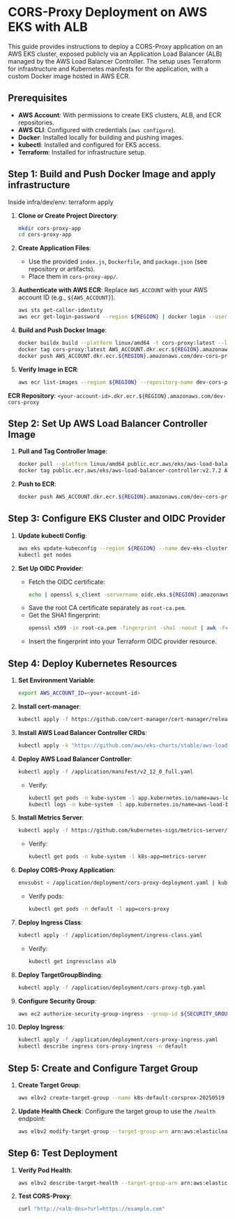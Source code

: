 # CORS-Proxy Deployment on AWS EKS with ALB

This guide provides instructions to deploy a CORS-Proxy application on an AWS EKS cluster, exposed publicly via an Application Load Balancer (ALB) managed by the AWS Load Balancer Controller. The setup uses Terraform for infrastructure and Kubernetes manifests for the application, with a custom Docker image hosted in AWS ECR.

## Prerequisites

- **AWS Account**: With permissions to create EKS clusters, ALB, and ECR repositories.
- **AWS CLI**: Configured with credentials (`aws configure`).
- **Docker**: Installed locally for building and pushing images.
- **kubectl**: Installed and configured for EKS access.
- **Terraform**: Installed for infrastructure setup.

## Step 1: Build and Push Docker Image and apply infrastructure

Inside infra/dev/env:
 terraform apply

1. **Clone or Create Project Directory**:
   ```bash
   mkdir cors-proxy-app
   cd cors-proxy-app
   ```

2. **Create Application Files**:
   - Use the provided `index.js`, `Dockerfile`, and `package.json` (see repository or artifacts).
   - Place them in `cors-proxy-app/`.

3. **Authenticate with AWS ECR**:
   Replace `AWS_ACCOUNT` with your AWS account ID (e.g., `${AWS_ACCOUNT}`).
   ```bash
   aws sts get-caller-identity
   aws ecr get-login-password --region ${REGION} | docker login --username AWS --password-stdin AWS_ACCOUNT.dkr.ecr.${REGION}.amazonaws.com
   ```

4. **Build and Push Docker Image**:
   ```bash
   docker buildx build --platform linux/amd64 -t cors-proxy:latest --load .
   docker tag cors-proxy:latest AWS_ACCOUNT.dkr.ecr.${REGION}.amazonaws.com/dev-cors-proxy:v2
   docker push AWS_ACCOUNT.dkr.ecr.${REGION}.amazonaws.com/dev-cors-proxy:v2
   ```

5. **Verify Image in ECR**:
   ```bash
   aws ecr list-images --region ${REGION} --repository-name dev-cors-proxy
   ```

**ECR Repository**: `<your-account-id>.dkr.ecr.${REGION}.amazonaws.com/dev-cors-proxy`

## Step 2: Set Up AWS Load Balancer Controller Image

1. **Pull and Tag Controller Image**:
   ```bash
   docker pull --platform linux/amd64 public.ecr.aws/eks/aws-load-balancer-controller:v2.7.2
   docker tag public.ecr.aws/eks/aws-load-balancer-controller:v2.7.2 AWS_ACCOUNT.dkr.ecr.${REGION}.amazonaws.com/dev-cors-proxy:aws-load-balancer-controller-v2.7.2
   ```

2. **Push to ECR**:
   ```bash
   docker push AWS_ACCOUNT.dkr.ecr.${REGION}.amazonaws.com/dev-cors-proxy:aws-load-balancer-controller-v2.7.2
   ```

## Step 3: Configure EKS Cluster and OIDC Provider

1. **Update kubectl Config**:
   ```bash
   aws eks update-kubeconfig --region ${REGION} --name dev-eks-cluster
   kubectl get nodes
   ```

2. **Set Up OIDC Provider**:
   - Fetch the OIDC certificate:
     ```bash
     echo | openssl s_client -servername oidc.eks.${REGION}.amazonaws.com -showcerts -connect oidc.eks.${REGION}.amazonaws.com:443 2>/dev/null | awk '/-----BEGIN CERTIFICATE-----/,/-----END CERTIFICATE-----/' > eks-oidc-cert.pem
     ```
   - Save the root CA certificate separately as `root-ca.pem`.
   - Get the SHA1 fingerprint:
     ```bash
     openssl x509 -in root-ca.pem -fingerprint -sha1 -noout | awk -F= '{print tolower($2)}' | tr -d ':'
     ```
   - Insert the fingerprint into your Terraform OIDC provider resource.

## Step 4: Deploy Kubernetes Resources

1. **Set Environment Variable**:
   ```bash
   export AWS_ACCOUNT_ID=<your-account-id>
   ```

2. **Install cert-manager**:
   ```bash
   kubectl apply -f https://github.com/cert-manager/cert-manager/releases/download/v1.15.0/cert-manager.yaml
   ```

3. **Install AWS Load Balancer Controller CRDs**:
   ```bash
   kubectl apply -k "https://github.com/aws/eks-charts/stable/aws-load-balancer-controller/crds?ref=master"
   ```

4. **Deploy AWS Load Balancer Controller**:
   ```bash
   kubectl apply -f /application/manifest/v2_12_0_full.yaml
   ```
   - Verify:
     ```bash
     kubectl get pods -n kube-system -l app.kubernetes.io/name=aws-load-balancer-controller
     kubectl logs -n kube-system -l app.kubernetes.io/name=aws-load-balancer-controller
     ```

5. **Install Metrics Server**:
   ```bash
   kubectl apply -f https://github.com/kubernetes-sigs/metrics-server/releases/latest/download/components.yaml
   ```
   - Verify:
     ```bash
     kubectl get pods -n kube-system -l k8s-app=metrics-server
     ```

6. **Deploy CORS-Proxy Application**:
   ```bash
   envsubst < /application/deployment/cors-proxy-deployment.yaml | kubectl apply -f -
   ```
   - Verify pods:
     ```bash
     kubectl get pods -n default -l app=cors-proxy
     ```

7. **Deploy Ingress Class**:
   ```bash
   kubectl apply -f /application/deployment/ingress-class.yaml
   ```
   - Verify:
     ```bash
     kubectl get ingressclass alb
     ```

8. **Deploy TargetGroupBinding**:
   ```bash
   kubectl apply -f /application/deployment/cors-proxy-tgb.yaml
   ```

9. **Configure Security Group**:
   ```bash
   aws ec2 authorize-security-group-ingress --group-id ${SECURITY_GROUP} --protocol tcp --port 8080 --cidr 0.0.0.0/0 --region ${REGION}
   ```

10. **Deploy Ingress**:
    ```bash
    kubectl apply -f /application/deployment/cors-proxy-ingress.yaml
    kubectl describe ingress cors-proxy-ingress -n default
    ```

## Step 5: Create and Configure Target Group

1. **Create Target Group**:
   ```bash
   aws elbv2 create-target-group --name k8s-default-corsprox-20250519 --protocol HTTP --port 8080 --target-type ip --vpc-id ${VPC_ID} --region ${REGION}
   ```

2. **Update Health Check**:
   Configure the target group to use the `/health` endpoint:
   ```bash
   aws elbv2 modify-target-group --target-group-arn arn:aws:elasticloadbalancing:${REGION}:${AWS_ACCOUNT}:targetgroup/${TARGET_GROUP} --health-check-path=/health --matcher HttpCode=200 --health-check-timeout-seconds 10 --health-check-interval-seconds 30 --healthy-threshold-count 2 --unhealthy-threshold-count 2 --region ${REGION}
   ```

## Step 6: Test Deployment

1. **Verify Pod Health**:
   ```bash
   aws elbv2 describe-target-health --target-group-arn arn:aws:elasticloadbalancing:${REGION}:${AWS_ACCOUNT}:targetgroup/${TARGET_GROUP} --region ${REGION}
   ```

2. **Test CORS-Proxy**:
   ```bash
   curl "http://<alb-dns>?url=https://example.com"
   ```